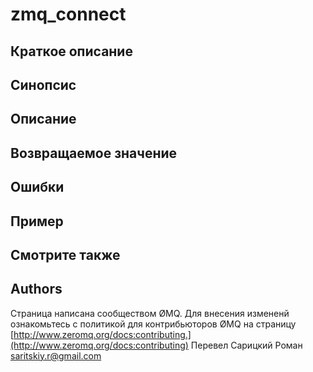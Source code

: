 # zmq_connect

## Краткое описание

## Синопсис

## Описание

## Возвращаемое значение

## Ошибки

## Пример

## Смотрите также

## Authors
Страница написана сообществом ØMQ. Для внесения измененй ознакомьтесь с политикой для контрибьюторов ØMQ на страницу [http://www.zeromq.org/docs:contributing.](http://www.zeromq.org/docs:contributing)
Перевел Сарицкий Роман <saritskiy.r@gmail.com>
